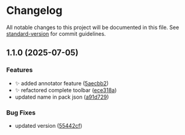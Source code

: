 # Changelog

All notable changes to this project will be documented in this file. See [standard-version](https://github.com/conventional-changelog/standard-version) for commit guidelines.

## 1.1.0 (2025-07-05)


### Features

* :sparkles: added annotator feature ([5aecbb2](https://github.com/BBocho8/annotator/commit/5aecbb23955334b013a58e34cf8822d8b63a14be))
* :sparkles: refactored complete toolbar ([ece318a](https://github.com/BBocho8/annotator/commit/ece318abdf491a410c335f7561ce94961ea24054))
* updated name in pack json ([a91d729](https://github.com/BBocho8/annotator/commit/a91d729c85f4a10bc95146328db5dea3bbbdc5c8))


### Bug Fixes

* updated version ([55442cf](https://github.com/BBocho8/annotator/commit/55442cfc0ba766976c1faa9eeb9e3a8bbadf91ff))
